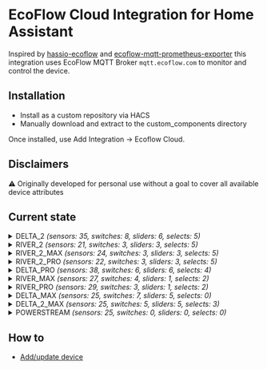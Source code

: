 # EcoFlow Cloud Integration for Home Assistant
Inspired by [hassio-ecoflow](https://github.com/vwt12eh8/hassio-ecoflow) and [ecoflow-mqtt-prometheus-exporter](https://github.com/berezhinskiy/ecoflow-mqtt-prometheus-exporter) this integration uses EcoFlow MQTT Broker `mqtt.ecoflow.com` to monitor and control the device.

## Installation

- Install as a custom repository via HACS
- Manually download and extract to the custom_components directory

Once installed, use Add Integration -> Ecoflow Cloud.

## Disclaimers

⚠️ Originally developed for personal use without a goal to cover all available device attributes

## Current state
<details><summary> DELTA_2 <i>(sensors: 35, switches: 8, sliders: 6, selects: 5)</i> </summary>
<p>

*Sensors*
- Main Battery Level
- Battery Level
- Total In Power
- Total Out Power
- AC In Power
- Solar In Power
- AC Out Power
- DC Out Power
- Type-C (1) Out Power
- Type-C (2) Out Power
- USB (1) Out Power
- USB (2) Out Power
- USB QC (1) Out Power
- USB QC (2) Out Power
- Charge Remaining Time
- Discharge Remaining Time
- Inv Out Temperature
- Cycles
- Battery Temperature
- Min Cell Temperature  _(disabled)_
- Max Cell Temperature  _(disabled)_
- Battery Volts  _(disabled)_
- Min Cell Volts  _(disabled)_
- Max Cell Volts  _(disabled)_
- Slave Battery Level  _(auto)_
- Slave Battery Temperature  _(auto)_
- Slave Min Cell Temperature  _(disabled)_
- Slave Max Cell Temperature  _(disabled)_
- Slave Battery Volts  _(disabled)_
- Slave Min Cell Volts  _(disabled)_
- Slave Max Cell Volts  _(disabled)_
- Slave Cycles  _(auto)_
- Slave In Power  _(auto)_
- Slave Out Power  _(auto)_
- Status

*Switches*
- Beeper
- USB Enabled
- AC Always On
- Prio Solar Charging
- AC Enabled
- X-Boost Enabled
- DC (12V) Enabled
- Backup Reserve Enabled

*Sliders (numbers)*
- Max Charge Level
- Min Discharge Level
- Backup Reserve Level
- Generator Auto Start Level
- Generator Auto Stop Level
- AC Charging Power

*Selects*
- DC (12V) Charge Current
- Screen Timeout
- Unit Timeout
- AC Timeout
- DC (12V) Timeout

</p></details>

<details><summary> RIVER_2 <i>(sensors: 21, switches: 3, sliders: 3, selects: 5)</i> </summary>
<p>

*Sensors*
- Main Battery Level
- Total In Power
- Total Out Power
- AC In Power
- Type-C In Power
- Solar In Power
- AC Out Power
- DC Out Power
- Type-C (1) Out Power
- USB Out Power
- Charge Remaining Time
- Discharge Remaining Time
- Inv Out Temperature
- Cycles
- Battery Temperature
- Min Cell Temperature  _(disabled)_
- Max Cell Temperature  _(disabled)_
- Battery Volts  _(disabled)_
- Min Cell Volts  _(disabled)_
- Max Cell Volts  _(disabled)_
- Status

*Switches*
- AC Enabled
- X-Boost Enabled
- DC (12V) Enabled

*Sliders (numbers)*
- Max Charge Level
- Min Discharge Level
- AC Charging Power

*Selects*
- DC (12V) Charge Current
- DC Mode
- Screen Timeout
- Unit Timeout
- AC Timeout

</p></details>

<details><summary> RIVER_2_MAX <i>(sensors: 24, switches: 3, sliders: 3, selects: 5)</i> </summary>
<p>

*Sensors*
- Main Battery Level
- Total In Power
- Total Out Power
- Solar In Current
- Solar In Voltage
- AC In Power
- Type-C In Power
- Solar In Power
- AC Out Power
- DC Out Power
- Type-C Out Power
- USB Out Power
- Charge Remaining Time
- Discharge Remaining Time
- Remaining Time
- Inv Out Temperature
- Cycles
- Battery Temperature
- Min Cell Temperature  _(disabled)_
- Max Cell Temperature  _(disabled)_
- Battery Volts  _(disabled)_
- Min Cell Volts  _(disabled)_
- Max Cell Volts  _(disabled)_
- Status

*Switches*
- AC Enabled
- X-Boost Enabled
- DC (12V) Enabled

*Sliders (numbers)*
- Max Charge Level
- Min Discharge Level
- AC Charging Power

*Selects*
- DC (12V) Charge Current
- DC Mode
- Screen Timeout
- Unit Timeout
- AC Timeout

</p></details>

<details><summary> RIVER_2_PRO <i>(sensors: 22, switches: 3, sliders: 3, selects: 5)</i> </summary>
<p>

*Sensors*
- Main Battery Level
- Total In Power
- Total Out Power
- AC In Power
- Type-C In Power
- Solar In Power
- AC Out Power
- DC Out Power
- Type-C Out Power
- USB Out Power
- Charge Remaining Time
- Discharge Remaining Time
- Remaining Time
- Inv Out Temperature
- Cycles
- Battery Temperature
- Min Cell Temperature  _(disabled)_
- Max Cell Temperature  _(disabled)_
- Battery Volts  _(disabled)_
- Min Cell Volts  _(disabled)_
- Max Cell Volts  _(disabled)_
- Status

*Switches*
- AC Enabled
- X-Boost Enabled
- DC (12V) Enabled

*Sliders (numbers)*
- Max Charge Level
- Min Discharge Level
- AC Charging Power

*Selects*
- DC (12V) Charge Current
- DC Mode
- Screen Timeout
- Unit Timeout
- AC Timeout

</p></details>

<details><summary> DELTA_PRO <i>(sensors: 38, switches: 6, sliders: 6, selects: 4)</i> </summary>
<p>

*Sensors*
- Main Battery Level
- Total In Power
- Total Out Power
- AC In Power
- Solar In Power
- AC Out Power
- DC Out Power
- DC Car Out Power
- DC Anderson Out Power
- Type-C (1) Out Power
- Type-C (2) Out Power
- USB (1) Out Power
- USB (2) Out Power
- USB QC (1) Out Power
- USB QC (2) Out Power
- Charge Remaining Time
- Discharge Remaining Time
- Cycles
- Battery Temperature
- Min Cell Temperature  _(disabled)_
- Max Cell Temperature  _(disabled)_
- Battery Volts  _(disabled)_
- Min Cell Volts  _(disabled)_
- Max Cell Volts  _(disabled)_
- Solar In Energy
- Battery Charge Energy from AC
- Battery Charge Energy from DC
- Battery Discharge Energy to AC
- Battery Discharge Energy to DC
- Slave 1 Battery Level  _(auto)_
- Slave 1 Battery Temperature  _(auto)_
- Slave 1 In Power  _(auto)_
- Slave 1 Out Power  _(auto)_
- Slave 2 Battery Level  _(auto)_
- Slave 2 Battery Temperature  _(auto)_
- Slave 2 In Power  _(auto)_
- Slave 2 Out Power  _(auto)_
- Status

*Switches*
- Beeper
- DC (12V) Enabled
- AC Enabled
- X-Boost Enabled
- AC Always On
- Backup Reserve Enabled

*Sliders (numbers)*
- Max Charge Level
- Min Discharge Level
- Backup Reserve Level
- Generator Auto Start Level
- Generator Auto Stop Level
- AC Charging Power

*Selects*
- DC (12V) Charge Current
- Screen Timeout
- Unit Timeout
- AC Timeout

</p></details>

<details><summary> RIVER_MAX <i>(sensors: 27, switches: 4, sliders: 1, selects: 2)</i> </summary>
<p>

*Sensors*
- Main Battery Level
- Total In Power
- Total Out Power
- AC In Power
- AC Out Power
- DC Out Power
- Type-C Out Power
- USB (1) Out Power
- USB (2) Out Power
- USB (3) Out Power
- Remaining Time
- Cycles
- Battery Temperature
- Min Cell Temperature  _(disabled)_
- Max Cell Temperature  _(disabled)_
- Battery Volts  _(disabled)_
- Min Cell Volts  _(disabled)_
- Max Cell Volts  _(disabled)_
- Slave Battery Level  _(auto)_
- Slave Battery Temperature  _(auto)_
- Slave Min Cell Temperature  _(disabled)_
- Slave Max Cell Temperature  _(disabled)_
- Battery Volts  _(disabled)_
- Min Cell Volts  _(disabled)_
- Max Cell Volts  _(disabled)_
- Slave Cycles  _(auto)_
- Status

*Switches*
- Beeper
- AC Enabled
- DC (12V) Enabled
- X-Boost Enabled

*Sliders (numbers)*
- Max Charge Level  _(read-only)_

*Selects*
- Unit Timeout
- AC Timeout

</p></details>

<details><summary> RIVER_PRO <i>(sensors: 29, switches: 3, sliders: 1, selects: 2)</i> </summary>
<p>

*Sensors*
- Main Battery Level
- Total In Power
- Total Out Power
- Solar In Current
- Solar In Voltage
- AC In Power
- AC Out Power
- DC Out Power
- Type-C Out Power
- USB (1) Out Power
- USB (2) Out Power
- USB (3) Out Power
- Remaining Time
- Battery Temperature
- Min Cell Temperature  _(disabled)_
- Max Cell Temperature  _(disabled)_
- Battery Volts  _(disabled)_
- Battery Current  _(disabled)_
- Min Cell Volts  _(disabled)_
- Max Cell Volts  _(disabled)_
- Cycles
- Slave Battery Level  _(auto)_
- Slave Cycles  _(auto)_
- Slave Battery Temperature  _(auto)_
- Slave Battery Volts  _(disabled)_
- Slave Battery Current  _(disabled)_
- Slave Min Cell Volts  _(disabled)_
- Slave Max Cell Volts  _(disabled)_
- Status

*Switches*
- Beeper  _(read-only)_
- AC Enabled  _(read-only)_
- X-Boost Enabled  _(read-only)_

*Sliders (numbers)*
- Max Charge Level  _(read-only)_

*Selects*
- Unit Timeout  _(read-only)_
- AC Timeout  _(read-only)_

</p></details>

<details><summary> DELTA_MAX <i>(sensors: 25, switches: 7, sliders: 5, selects: 0)</i> </summary>
<p>

*Sensors*
- Main Battery Level
- Battery Level
- Total In Power
- Total Out Power
- AC In Power
- Solar In Power
- AC Out Power
- DC Out Power
- Type-C (1) Out Power
- Type-C (2) Out Power
- USB (1) Out Power
- USB (2) Out Power
- USB QC (1) Out Power
- USB QC (2) Out Power
- Charge Remaining Time
- Discharge Remaining Time
- Inv Out Temperature
- Cycles
- Battery Temperature
- Min Cell Temperature  _(disabled)_
- Max Cell Temperature  _(disabled)_
- Battery Volts  _(disabled)_
- Min Cell Volts  _(disabled)_
- Max Cell Volts  _(disabled)_
- Status

*Switches*
- Beeper
- USB Enabled
- AC Always On
- Prio Solar Charging
- AC Enabled
- X-Boost Enabled
- DC (12V) Enabled

*Sliders (numbers)*
- Max Charge Level
- Min Discharge Level
- Generator Auto Start Level
- Generator Auto Stop Level
- AC Charging Power

*Selects*

</p></details>

<details><summary> DELTA_2_MAX <i>(sensors: 25, switches: 5, sliders: 5, selects: 3)</i> </summary>
<p>

*Sensors*
- Main Battery Level
- Battery Level
- Total In Power
- Total Out Power
- AC In Power
- Solar In Power
- AC Out Power
- DC Out Power
- Type-C (1) Out Power
- Type-C (2) Out Power
- USB (1) Out Power
- USB (2) Out Power
- USB QC (1) Out Power
- USB QC (2) Out Power
- Charge Remaining Time
- Discharge Remaining Time
- Inv Out Temperature
- Cycles
- Battery Temperature
- Min Cell Temperature  _(disabled)_
- Max Cell Temperature  _(disabled)_
- Battery Volts  _(disabled)_
- Min Cell Volts  _(disabled)_
- Max Cell Volts  _(disabled)_
- Status

*Switches*
- Beeper
- USB Enabled
- AC Always On
- AC Enabled
- X-Boost Enabled

*Sliders (numbers)*
- Max Charge Level
- Min Discharge Level
- Generator Auto Start Level
- Generator Auto Stop Level
- AC Charging Power

*Selects*
- Screen Timeout
- Unit Timeout
- AC Timeout

</p></details>

<details><summary> POWERSTREAM <i>(sensors: 25, switches: 0, sliders: 0, selects: 0)</i> </summary>
<p>

*Sensors*
- Solar 1 Watts
- Solar 1 Input Potential
- Solar 1 Op Potential
- Solar 1 Currrent
- Solar 1 Tempurature
- Solar 2 Watts
- Solar 2 Input Potential
- Solar 2 Op Potential
- Solar 2 Current
- Solar 2 Tempurature
- Battery Charge
- Battery Input Watts
- Battery Input Potential
- Battery Op Potential
- Battery Input Current
- Battery Tempurature
- Charge Time
- Discharge Time
- LLC Input Potential _(disabled)_
- LLC Op Potential _(disabled)_
- Inverter Output Watts
- Inverter Output Potential _(disabled)_
- Inverter Op Potential
- Inverter Output Current
- Inverter DC Current
- Inverter Frequency
- Inverter Tempurature
- Other Loads
- Smart Plug Loads
- Rated Power

*Switches*
None

*Sliders (numbers)*
None

*Selects*
None

</p></details>

## How to
- [Add/update device](docs/integration.md)
